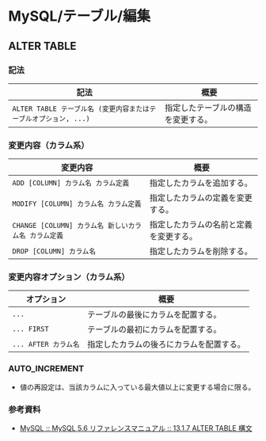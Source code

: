 # MySQL/テーブル/編集

## ALTER TABLE

### 記法

| 記法                                                         | 概要                               |
| ------------------------------------------------------------ | ---------------------------------- |
| `ALTER TABLE テーブル名 (変更内容またはテーブルオプション, ...)` | 指定したテーブルの構造を変更する。 |

### 変更内容（カラム系）

| 変更内容                                             | 概要                                   |
| ---------------------------------------------------- | -------------------------------------- |
| `ADD [COLUMN] カラム名 カラム定義`                   | 指定したカラムを追加する。             |
| `MODIFY [COLUMN] カラム名 カラム定義`                | 指定したカラムの定義を変更する。       |
| `CHANGE [COLUMN] カラム名 新しいカラム名 カラム定義` | 指定したカラムの名前と定義を変更する。 |
| `DROP [COLUMN] カラム名`                             | 指定したカラムを削除する。             |

### 変更内容オプション（カラム系）

| オプション           | 概要                                     |
| -------------------- | ---------------------------------------- |
| `...`                | テーブルの最後にカラムを配置する。       |
| `... FIRST`          | テーブルの最初にカラムを配置する。       |
| `... AFTER カラム名` | 指定したカラムの後ろにカラムを配置する。 |

### AUTO_INCREMENT

- 値の再設定は、当該カラムに入っている最大値以上に変更する場合に限る。

### 参考資料

- [MySQL :: MySQL 5.6 リファレンスマニュアル :: 13.1.7 ALTER TABLE 構文](https://dev.mysql.com/doc/refman/5.6/ja/alter-table.html)
